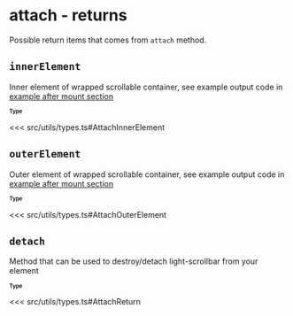 # attach - returns

Possible return items that comes from `attach` method.

## `innerElement`

Inner element of wrapped scrollable container, see example output code in [example after mount section](/examples/default)

<sup><sub>**Type**</sub></sup>

<<< src/utils/types.ts#AttachInnerElement

## `outerElement`

Outer element of wrapped scrollable container, see example output code in [example after mount section](/examples/default)

<sup><sub>**Type**</sub></sup>

<<< src/utils/types.ts#AttachOuterElement

## `detach`

Method that can be used to destroy/detach light-scrollbar from your element

<sup><sub>**Type**</sub></sup>

<<< src/utils/types.ts#AttachReturn
